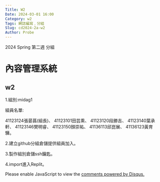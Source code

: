 ```yaml
---
Title: W2
Date: 2024-03-01 16:00
Category: w2
Tags: 網誌編寫﹐分組
Slug: cd2024-2a-w2
Author: Probe
---
```


2024 Spring 第二週 分組

<!-- PELICAN_END_SUMMARY -->

# 內容管理系統
## w2
1.組別:midag1

組員名單:

41123124張晏菖(組長)、
41123101田芸熏、
41123120段勝吉、
41123140葉承軒、
41123146樊明睿、
41123150顏崇祐、
41136113邱崑展、
41136123黃育驊。

2.建立github分組倉儲提供組員加入。

3.製作組別倉儲ssh鑰匙。

4.import進入Replit。

<div id="disqus_thread"></div>
<script>
    /**
    *  RECOMMENDED CONFIGURATION VARIABLES: EDIT AND UNCOMMENT THE SECTION BELOW TO INSERT DYNAMIC VALUES FROM YOUR PLATFORM OR CMS.
    *  LEARN WHY DEFINING THESE VARIABLES IS IMPORTANT: https://disqus.com/admin/universalcode/#configuration-variables    */
    /*
    var disqus_config = function () {
    this.page.url = PAGE_URL;  // Replace PAGE_URL with your page's canonical URL variable
    this.page.identifier = PAGE_IDENTIFIER; // Replace PAGE_IDENTIFIER with your page's unique identifier variable
    };
    */
    (function() { // DON'T EDIT BELOW THIS LINE
    var d = document, s = d.createElement('script');
    s.src = 'https://https-probe2004-github-io-cd2024.disqus.com/embed.js';
    s.setAttribute('data-timestamp', +new Date());
    (d.head || d.body).appendChild(s);
    })();
</script>
<noscript>Please enable JavaScript to view the <a href="https://disqus.com/?ref_noscript">comments powered by Disqus.</a></noscript>